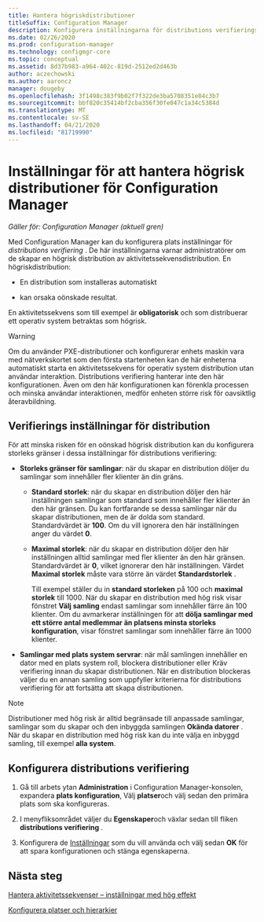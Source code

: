 ```yaml
---
title: Hantera högriskdistributioner
titleSuffix: Configuration Manager
description: Konfigurera inställningarna för distributions verifierings platsen i Configuration Manager för att varna administratörer om de skapar en högrisk distribution.
ms.date: 02/26/2020
ms.prod: configuration-manager
ms.technology: configmgr-core
ms.topic: conceptual
ms.assetid: 8d37b983-a964-402c-819d-2512ed2d463b
author: aczechowski
ms.author: aaroncz
manager: dougeby
ms.openlocfilehash: 3f1498c383f9b02f7f322de3ba5708351e84c3b7
ms.sourcegitcommit: bbf820c35414bf2cba356f30fe047c1a34c5384d
ms.translationtype: MT
ms.contentlocale: sv-SE
ms.lasthandoff: 04/21/2020
ms.locfileid: "81719990"
---
```

# <a name="settings-to-manage-high-risk-deployments-for-configuration-manager"></a>Inställningar för att hantera högrisk distributioner för Configuration Manager

*Gäller för: Configuration Manager (aktuell gren)*

Med Configuration Manager kan du konfigurera plats inställningar för *distributions verifiering* . De här inställningarna varnar administratörer om de skapar en högrisk distribution av aktivitetssekvensdistribution. En högriskdistribution:  

- En distribution som installeras automatiskt  

- kan orsaka oönskade resultat.  

En aktivitetssekvens som till exempel är **obligatorisk** och som distribuerar ett operativ system betraktas som högrisk.  

> [!WARNING]
> Om du använder PXE-distributioner och konfigurerar enhets maskin vara med nätverkskortet som den första startenheten kan de här enheterna automatiskt starta en aktivitetssekvens för operativ system distribution utan användar interaktion. Distributions verifiering hanterar inte den här konfigurationen. Även om den här konfigurationen kan förenkla processen och minska användar interaktionen, medför enheten större risk för oavsiktlig återavbildning.

## <a name="deployment-verification-settings"></a><a name="bkmk_settings"></a>Verifierings inställningar för distribution

För att minska risken för en oönskad högrisk distribution kan du konfigurera storleks gränser i dessa inställningar för distributions verifiering:  

- **Storleks gränser för samlingar**: när du skapar en distribution döljer du samlingar som innehåller fler klienter än din gräns.  

  - **Standard storlek**: när du skapar en distribution döljer den här inställningen samlingar som standard som innehåller fler klienter än den här gränsen. Du kan fortfarande se dessa samlingar när du skapar distributionen, men de är dolda som standard. Standardvärdet är **100**. Om du vill ignorera den här inställningen anger du värdet **0**.  

  - **Maximal storlek**: när du skapar en distribution döljer den här inställningen alltid samlingar med fler klienter än den här gränsen. Standardvärdet är **0**, vilket ignorerar den här inställningen. Värdet **Maximal storlek** måste vara större än värdet **Standardstorlek** .  

    Till exempel ställer du in **standard storleken** på 100 och **maximal storlek** till 1000. När du skapar en distribution med hög risk visar fönstret **Välj samling** endast samlingar som innehåller färre än 100 klienter. Om du avmarkerar inställningen för att **dölja samlingar med ett större antal medlemmar än platsens minsta storleks konfiguration**, visar fönstret samlingar som innehåller färre än 1000 klienter.  

- **Samlingar med plats system servrar**: när mål samlingen innehåller en dator med en plats system roll, blockera distributioner eller Kräv verifiering innan du skapar distributionen. När en distribution blockeras väljer du en annan samling som uppfyller kriterierna för distributions verifiering för att fortsätta att skapa distributionen.  

> [!NOTE]
> Distributioner med hög risk är alltid begränsade till anpassade samlingar, samlingar som du skapar och den inbyggda samlingen **Okända datorer** . När du skapar en distribution med hög risk kan du inte välja en inbyggd samling, till exempel **alla system**.  

## <a name="configure-deployment-verification"></a>Konfigurera distributions verifiering

1. Gå till arbets ytan **Administration** i Configuration Manager-konsolen, expandera **plats konfiguration**, Välj **platser**och välj sedan den primära plats som ska konfigureras.

2. I menyfliksområdet väljer du **Egenskaper**och växlar sedan till fliken **distributions verifiering** .

3. Konfigurera de [Inställningar](#bkmk_settings) som du vill använda och välj sedan **OK** för att spara konfigurationen och stänga egenskaperna.

## <a name="next-steps"></a>Nästa steg

[Hantera aktivitetssekvenser – inställningar med hög effekt](../../../osd/deploy-use/manage-task-sequences-to-automate-tasks.md#high-impact-settings)

[Konfigurera platser och hierarkier](../deploy/configure/configure-sites-and-hierarchies.md)
